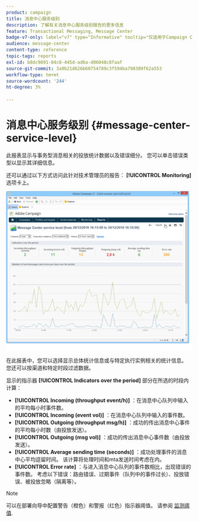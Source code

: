 ```yaml
---
product: campaign
title: 消息中心服务级别
description: 了解有关消息中心服务级别报告的更多信息
feature: Transactional Messaging, Message Center
badge-v7-only: label="v7" type="Informative" tooltip="仅适用于Campaign Classicv7"
audience: message-center
content-type: reference
topic-tags: reports
exl-id: b8dc9891-84c8-445d-ad6a-d06048c8faaf
source-git-commit: 3a9b21d626b60754789c3f594ba798309f62a553
workflow-type: tm+mt
source-wordcount: '244'
ht-degree: 3%

---
```


# 消息中心服务级别 {#message-center-service-level}



此报表显示与事务型消息相关的投放统计数据以及错误细分。 您可以单击错误类型以显示其详细信息。

还可以通过以下方式访问此针对技术管理员的报告： **[!UICONTROL Monitoring]** 选项卡上。

![](assets/mc_reports_1.png)

在此报表中，您可以选择显示总体统计信息或与特定执行实例相关的统计信息。 您还可以按渠道和特定时段过滤数据。

显示的指示器 **[!UICONTROL Indicators over the period]** 部分在所选的时段内计算：

* **[!UICONTROL Incoming (throughput event/h)]** ：在消息中心队列中输入的平均每小时事件数。
* **[!UICONTROL Incoming (event vol)]** ：在消息中心队列中输入的事件数。
* **[!UICONTROL Outgoing (throughput msg/h)]** ：成功的传出消息中心事件的平均每小时数（由投放发送）。
* **[!UICONTROL Outgoing (msg vol)]** ：成功的传出消息中心事件数（由投放发送）。
* **[!UICONTROL Average sending time (seconds)]** ：成功处理事件的消息中心平均逗留时间。 该计算将处理时间和mta发送时间考虑在内。
* **[!UICONTROL Error rate]** ：与进入消息中心队列的事件数相比，出现错误的事件数。 考虑以下错误：路由错误、过期事件（队列中的事件过长）、投放错误、被投放忽略（隔离等）。

>[!NOTE]
>
>可以在部署向导中配置警告（橙色）和警报（红色）指示器阈值。 请参阅 [监测阈值](../../message-center/using/additional-configurations.md#monitoring-thresholds).
